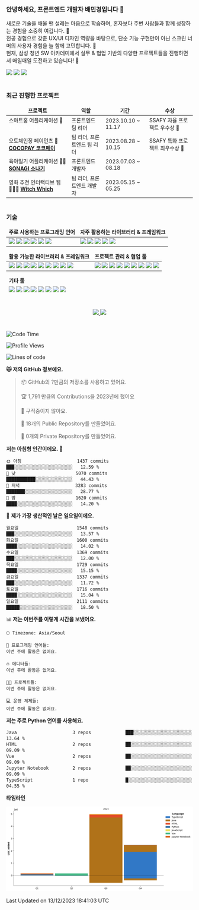 ### 안녕하세요, 프론트엔드 개발자 배민경입니다 👋

새로운 기술을 배울 땐 설레는 마음으로 학습하며, 혼자보다 주변 사람들과 함께 성장하는 경험을 소중히 여깁니다. 🤼<br/>
전공 경험으로 갖춘 UX/UI 디자인 역량을 바탕으로, 단순 기능 구현만이 아닌 스크린 너머의 사용자 경험을 늘 함께 고민합니다. 🤔<br/>
현재, 삼성 청년 SW 아카데미에서 실무 & 협업 기반의 다양한 프로젝트들을 진행하면서 매일매일 도전하고 있습니다! 🥁

<span>
	<a href="mailto:hellobaemin@gmail.com" style="text-decoration: none; color: inherit;">
		<img src="https://img.shields.io/badge/-gmail-202020?style=for-the-badge&logo=gmail" height="25" />
	</a>
	<a href="https://open.spotify.com/user/317s6l4heegjzjjltnsjpudvjjau" style="text-decoration: none; color: inherit;">
	  <img src="https://img.shields.io/badge/-Spotify-202020?style=for-the-badge&logo=spotify" height="25" />
	</a>
	<a href="https://maps.app.goo.gl/F3i8o9Wbp9Ae79e68" style="text-decoration: none; color: inherit;">
	  <img src="https://img.shields.io/badge/-location-202020?style=for-the-badge&logo=google-maps" height="25" />
	</a>
</span>

#

### 최근 진행한 프로젝트
<table>
  <thead align="center">
    <tr border: none;>
      <td><b>프로젝트</b></td>
      <td><b>역할</b></td>
      <td><b>기간</b></td>
      <td><b>수상</b></td>
    </tr>
  </thead>
  <tbody>
    <tr>
      <td>스마트홈 어플리케이션 🔔 <a href="https://chemical-tungsten-1ba.notion.site/ThingDong-74132b23c18546a694a08ac12952dc8d?pvs=4" style="color: white;"><b>ThingDong 띵동</b></a></td>
      <td>프론트엔드 팀 리더</td>
      <td>2023.10.10 ~ 11.17</td>
      <td>SSAFY 자율 프로젝트 우수상 🥈</td>
    </tr>
	  <tr>
      <td>오토체인징 페이먼츠 🐧 <a href="https://chemical-tungsten-1ba.notion.site/COCO-PAY-be7bb35760704a419cd9f1d15f17fcb2?pvs=4"><b>COCOPAY 코코페이</b> </a></td>
      <td>팀 리더, 프론트엔드 팀 리더</td>
      <td>2023.08.28 ~ 10.15</td>
      <td>SSAFY 특화 프로젝트 최우수상 🥇</td>
    </tr>
    <tr>
      <td>육아일기 어플리케이션 👶🏻 <a href="https://chemical-tungsten-1ba.notion.site/SONAGI-74ae1cb5fa68427f9619ad06d7ad5e57?pvs=4"> <b>SONAGI 소나기</b></a></td>
      <td>프론트엔드 개발자</td>
      <td>2023.07.03 ~ 08.18</td>
      <td></td>
    </tr>
      <tr>
      <td>영화 추천 인터랙티브 웹 🧙🏼‍♀️ <a href="https://github.com/baebaemin/Witch_Which"> <b>Witch Which</b></a></td>
      <td>팀 리더, 프론트엔드 개발자</td>
      <td>2023.05.15 ~ 05.25</td>
      <td></td>
    </tr>
  </tbody>
</table>

#

### 기술
<table>
	<thead>
		<tr border: none;>
		<td><b>주로 사용하는 프로그래밍 언어</b></td>
		<td><b>자주 활용하는 라이브러리 & 프레임워크</b></td>
		</tr>
	</thead>
	 <tbody>
		 <tr>
			<td>
				<img src="https://img.shields.io/badge/-TypeScript-202020?style=for-the-badge&logo=typescript" height="25" />
				<img src="https://img.shields.io/badge/-JavaScript-202020?style=for-the-badge&logo=javascript" height="25" />
				<img src="https://img.shields.io/badge/-HTML5-202020?style=for-the-badge&logo=html5" height="25" />
				<img src="https://img.shields.io/badge/-CSS-202020?style=for-the-badge&logo=css3" height="25" />
				<img src="https://img.shields.io/badge/-Python-202020?style=for-the-badge&logo=python" height="25" />
				<img src="https://img.shields.io/badge/-Processing-202020?style=for-the-badge&logo=processingfoundation" height="25" />
			</td>
			<td>
			  <img src="https://img.shields.io/badge/-React-202020?style=for-the-badge&logo=react" height="25" />
			  <img src="https://img.shields.io/badge/-Recoil-202020?style=for-the-badge&logo=recoil" height="25" />
			  <img src="https://img.shields.io/badge/-React_Query-202020?style=for-the-badge&logo=reactquery" height="25" />
			  <img src="https://img.shields.io/badge/-React_Router-202020?style=for-the-badge&logo=reactrouter" height="25" />
			  <img src="https://img.shields.io/badge/-Styled_Components-202020?style=for-the-badge&logo=styledcomponents" height="25" />
			</td>
		 </tr>
	 </tbody>
</table>

<table>
	<thead>
		<tr border: none;>
			<td><b>활용 가능한 라이브러리 & 프레임워크</b></td>
			<td><b>프로젝트 관리 & 협업 툴</b></td>
		</tr>
	</thead>
 <tbody>
	 <tr>
		<td>
		  <img src="https://img.shields.io/badge/-Vue.js-202020?style=for-the-badge&logo=vue.js" height="25" />
		  <img src="https://img.shields.io/badge/-React_Native-202020?style=for-the-badge&logo=react" height="25" />
		  <img src="https://img.shields.io/badge/-Three.js-202020?style=for-the-badge&logo=three.js" height="25" />
		  <img src="https://img.shields.io/badge/-R3F-202020?style=for-the-badge&logo=three.js" height="25" />
		  <img src="https://img.shields.io/badge/-Jotai-202020?style=for-the-badge&logo=jotai" height="25" />
		  <img src="https://img.shields.io/badge/-SCSS-202020?style=for-the-badge&logo=sass" height="25" />
		  <img src="https://img.shields.io/badge/-p5.js-202020?style=for-the-badge&logo=p5.js" height="25" />  
		  <img src="https://img.shields.io/badge/-Shader_Park-202020?style=for-the-badge" height="25" />
		  <img src="https://img.shields.io/badge/-Django-202020?style=for-the-badge&logo=django" height="25" />
		</td>
		<td>
			<img src="https://img.shields.io/badge/-GitHub-202020?style=for-the-badge&logo=github" height="25" />
			<img src="https://img.shields.io/badge/-Jira-202020?style=for-the-badge&logo=jira" height="25" />
			<img src="https://img.shields.io/badge/-Figma-202020?style=for-the-badge&logo=figma" height="25" />
			<img src="https://img.shields.io/badge/-Trello-202020?style=for-the-badge&logo=trello" height="25" />
			<img src="https://img.shields.io/badge/-GitLab-202020?style=for-the-badge&logo=gitlab" height="25" />
			<img src="https://img.shields.io/badge/-Slack-202020?style=for-the-badge&logo=slack" height="25" />
			<img src="https://img.shields.io/badge/-Notion-202020?style=for-the-badge&logo=notion" height="25" />
			<img src="https://img.shields.io/badge/-Mattermost-202020?style=for-the-badge&logo=mattermost" height="25" />
			<img src="https://img.shields.io/badge/-Spline-202020?style=for-the-badge&logo=spline" height="25" />
		</td>
	 </tr>
 </tbody>
</table>

<table>
	<thead>
		<tr border: none;>
		<td><b>기타 툴</b></td>
	</tr>
		<tr>
			<td>
			  <img src="https://img.shields.io/badge/-Photoshop-202020?style=for-the-badge&logo=adobephotoshop" height="25" />
			  <img src="https://img.shields.io/badge/-InDesign-202020?style=for-the-badge&logo=adobeindesign" height="25" />
			  <img src="https://img.shields.io/badge/-Illustrator-202020?style=for-the-badge&logo=adobeillustrator" height="25" />
			  <img src="https://img.shields.io/badge/-Premiere_Pro-202020?style=for-the-badge&logo=adobepremierepro" height="25" />
			  <img src="https://img.shields.io/badge/-After_Effects-202020?style=for-the-badge&logo=adobeaftereffects" height="25" />
			  <img src="https://img.shields.io/badge/-Lightroom-202020?style=for-the-badge&logo=adobelightroom" height="25" />
			  <img src="https://img.shields.io/badge/-Sketch-202020?style=for-the-badge&logo=sketch" height="25" />
			  <img src="https://img.shields.io/badge/-Arduino-202020?style=for-the-badge&logo=arduino" height="25" />
			</td>
		</tr>
	</thead>	
</table>

<!--
#### ✨ 주로 사용하는 프로그래밍 언어 
<span>
	<img src="https://img.shields.io/badge/-TypeScript-202020?style=for-the-badge&logo=typescript" height="25" />
	<img src="https://img.shields.io/badge/-JavaScript-202020?style=for-the-badge&logo=javascript" height="25" />
	<img src="https://img.shields.io/badge/-HTML5-202020?style=for-the-badge&logo=html5" height="25" />
	<img src="https://img.shields.io/badge/-CSS-202020?style=for-the-badge&logo=css3" height="25" />
	<img src="https://img.shields.io/badge/-Python-202020?style=for-the-badge&logo=python" height="25" />
	<img src="https://img.shields.io/badge/-Processing-202020?style=for-the-badge&logo=processingfoundation" height="25" />
</span>

#### ✨ 자주 활용하는 라이브러리 & 프레임워크
<span>
  <img src="https://img.shields.io/badge/-React-202020?style=for-the-badge&logo=react" height="25" />
  <img src="https://img.shields.io/badge/-Recoil-202020?style=for-the-badge&logo=recoil" height="25" />
  <img src="https://img.shields.io/badge/-React_Query-202020?style=for-the-badge&logo=reactquery" height="25" />
  <img src="https://img.shields.io/badge/-React_Router-202020?style=for-the-badge&logo=reactrouter" height="25" />
  <img src="https://img.shields.io/badge/-Styled_Components-202020?style=for-the-badge&logo=styledcomponents" height="25" />
</span>

#

#### ✨ 활용 가능한 라이브러리 & 프레임워크
<span>
  <img src="https://img.shields.io/badge/-Vue.js-202020?style=for-the-badge&logo=vue.js" height="25" />
  <img src="https://img.shields.io/badge/-React_Native-202020?style=for-the-badge&logo=react" height="25" />
  <img src="https://img.shields.io/badge/-Three.js-202020?style=for-the-badge&logo=three.js" height="25" />
  <img src="https://img.shields.io/badge/-R3F-202020?style=for-the-badge&logo=three.js" height="25" />
  <img src="https://img.shields.io/badge/-Jotai-202020?style=for-the-badge&logo=jotai" height="25" />
  <img src="https://img.shields.io/badge/-SCSS-202020?style=for-the-badge&logo=sass" height="25" />
  <img src="https://img.shields.io/badge/-p5.js-202020?style=for-the-badge&logo=p5.js" height="25" />  
  <img src="https://img.shields.io/badge/-Shader_Park-202020?style=for-the-badge" height="25" />
  <img src="https://img.shields.io/badge/-Django-202020?style=for-the-badge&logo=django" height="25" />
</span>

<br>

#### ✨ 프로젝트 관리 & 협업 툴
<span>
	<img src="https://img.shields.io/badge/-GitHub-202020?style=for-the-badge&logo=github" height="25" />
	<img src="https://img.shields.io/badge/-Jira-202020?style=for-the-badge&logo=jira" height="25" />
	<img src="https://img.shields.io/badge/-Figma-202020?style=for-the-badge&logo=figma" height="25" />
	<img src="https://img.shields.io/badge/-Trello-202020?style=for-the-badge&logo=trello" height="25" />
	<img src="https://img.shields.io/badge/-GitLab-202020?style=for-the-badge&logo=gitlab" height="25" />
	<img src="https://img.shields.io/badge/-Slack-202020?style=for-the-badge&logo=slack" height="25" />
	<img src="https://img.shields.io/badge/-Notion-202020?style=for-the-badge&logo=notion" height="25" />
	<img src="https://img.shields.io/badge/-Mattermost-202020?style=for-the-badge&logo=mattermost" height="25" />
	<img src="https://img.shields.io/badge/-Spline-202020?style=for-the-badge&logo=spline" height="25" />
</span>

#

#### 기타 기술
<span>
  <img src="https://img.shields.io/badge/-Photoshop-202020?style=for-the-badge&logo=adobephotoshop" height="25" />
  <img src="https://img.shields.io/badge/-InDesign-202020?style=for-the-badge&logo=adobeindesign" height="25" />
  <img src="https://img.shields.io/badge/-Illustrator-202020?style=for-the-badge&logo=adobeillustrator" height="25" />
  <img src="https://img.shields.io/badge/-Premiere_Pro-202020?style=for-the-badge&logo=adobepremierepro" height="25" />
  <img src="https://img.shields.io/badge/-After_Effects-202020?style=for-the-badge&logo=adobeaftereffects" height="25" />
  <img src="https://img.shields.io/badge/-Lightroom-202020?style=for-the-badge&logo=adobelightroom" height="25" />
  <img src="https://img.shields.io/badge/-Sketch-202020?style=for-the-badge&logo=sketch" height="25" />
  <img src="https://img.shields.io/badge/-Arduino-202020?style=for-the-badge&logo=arduino" height="25" />
</span>

-->

#

<p align="center">
	<a href="https://github.com/anuraghazra/github-readme-stats">
		<img src="https://github-readme-stats.vercel.app/api/top-langs/?username=baebaemin&hide=jupyter%20notebook,java&layout=compact&theme=dark" style="height: 180px;"/>
  </a>
	<a href="https://solved.ac/hellobaemin/">
		<img src="http://mazassumnida.wtf/api/v2/generate_badge?boj=hellobaemin" style="height: 180px;"/>
  </a>
</p>

#

<!--START_SECTION:waka-->
![Code Time](http://img.shields.io/badge/Code%20Time-0%20secs-blue)

![Profile Views](http://img.shields.io/badge/Profile%20Views-117-blue)

![Lines of code](https://img.shields.io/badge/%EC%A0%80%EB%8A%94%20%EC%97%AC%ED%83%9C%EA%B9%8C%EC%A7%80%20-7.8%20million%20%EC%A4%84%EC%9D%98%20%EC%BD%94%EB%93%9C%EB%A5%BC%20%EC%9E%91%EC%84%B1%ED%96%88%EC%96%B4%EC%9A%94.-blue)

**🐱 저의 GitHub 정보에요.** 

> 📦 GitHub의 ?만큼의 저장소를 사용하고 있어요. 
 > 
> 🏆 1,791 만큼의 Contributions을 2023년에 했어요
 > 
> 🚫 구직중이지 않아요.
 > 
> 📜 18개의 Public Repository를 만들었어요. 
 > 
> 🔑 0개의 Private Repository를 만들었어요. 
 > 
**저는 아침형 인간이에요. 🐤** 

```text
🌞 아침                     1437 commits        ███░░░░░░░░░░░░░░░░░░░░░░   12.59 % 
🌆 낮　                     5070 commits        ███████████░░░░░░░░░░░░░░   44.43 % 
🌃 저녁                     3283 commits        ███████░░░░░░░░░░░░░░░░░░   28.77 % 
🌙 밤　                     1620 commits        ████░░░░░░░░░░░░░░░░░░░░░   14.20 % 
```
📅 **제가 가장 생산적인 날은 일요일이에요.** 

```text
월요일                      1548 commits        ███░░░░░░░░░░░░░░░░░░░░░░   13.57 % 
화요일                      1600 commits        ████░░░░░░░░░░░░░░░░░░░░░   14.02 % 
수요일                      1369 commits        ███░░░░░░░░░░░░░░░░░░░░░░   12.00 % 
목요일                      1729 commits        ████░░░░░░░░░░░░░░░░░░░░░   15.15 % 
금요일                      1337 commits        ███░░░░░░░░░░░░░░░░░░░░░░   11.72 % 
토요일                      1716 commits        ████░░░░░░░░░░░░░░░░░░░░░   15.04 % 
일요일                      2111 commits        █████░░░░░░░░░░░░░░░░░░░░   18.50 % 
```


📊 **저는 이번주를 이렇게 시간을 보냈어요.** 

```text
🕑︎ Timezone: Asia/Seoul

💬 프로그래밍 언어들: 
이번 주에 활동은 없어요.

🔥 에디터들: 
이번 주에 활동은 없어요.

🐱‍💻 프로젝트들: 
이번 주에 활동은 없어요.

💻 운영 체제들: 
이번 주에 활동은 없어요.
```

**저는 주로 Python 언어를 사용해요.** 

```text
Java                     3 repos             ███░░░░░░░░░░░░░░░░░░░░░░   13.64 % 
HTML                     2 repos             ██░░░░░░░░░░░░░░░░░░░░░░░   09.09 % 
Vue                      2 repos             ██░░░░░░░░░░░░░░░░░░░░░░░   09.09 % 
Jupyter Notebook         2 repos             ██░░░░░░░░░░░░░░░░░░░░░░░   09.09 % 
TypeScript               1 repo              █░░░░░░░░░░░░░░░░░░░░░░░░   04.55 % 
```



**타임라인**

![Lines of Code chart](https://raw.githubusercontent.com/baebaemin/baebaemin/master/assets/bar_graph.png)


 Last Updated on 13/12/2023 18:41:03 UTC
<!--END_SECTION:waka-->
